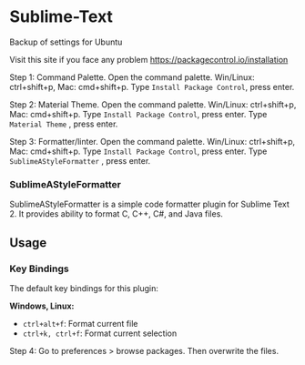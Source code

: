 # Sublime-Text
Backup of settings for Ubuntu

Visit this site if you face any problem
https://packagecontrol.io/installation



Step 1: Command Palette.
Open the command palette.
Win/Linux: ctrl+shift+p, Mac: cmd+shift+p.
Type `Install Package Control`, press enter.

Step 2: Material Theme.
Open the command palette.
Win/Linux: ctrl+shift+p, Mac: cmd+shift+p.
Type `Install Package Control`, press enter.
Type `Material Theme` , press enter.

Step 3: Formatter/linter.
Open the command palette.
Win/Linux: ctrl+shift+p, Mac: cmd+shift+p.
Type `Install Package Control`, press enter.
Type `SublimeAStyleFormatter` , press enter.


### SublimeAStyleFormatter
SublimeAStyleFormatter is a simple code formatter plugin for Sublime Text 2.
It provides ability to format C, C++, C#, and Java files.

  Usage
  -----
  ### Key Bindings
  The default key bindings for this plugin:

  **Windows, Linux:**
  + `ctrl+alt+f`: Format current file
  + `ctrl+k, ctrl+f`: Format current selection


Step 4:
Go to preferences >  browse packages.
Then overwrite the files.
